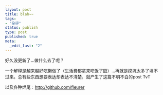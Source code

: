 ```yaml
---
layout: post
title: blah~~
tags: 
- "杂碎"
status: publish
type: post
published: true
meta: 
  _edit_last: "2"
---
```


好久没更新了...做什么去了呢？

一个解释是越来越好吃懒做了（生活费都拿来吃饭了囧）...再就是挖坑太多了填不过来。总有些东西想要表达却表达不清楚，就产生了这篇不明不白的post TvT

以及各种烂尾：http://github.com/fleurer
